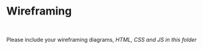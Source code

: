 # Wireframing
<br>

Please include your wireframing diagrams, <i>HTML<i>, <i>CSS<i> and <i>JS<i> in this folder
  

